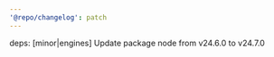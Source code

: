```yaml
---
'@repo/changelog': patch
---
```


deps: [minor|engines] Update package node from v24.6.0 to v24.7.0
